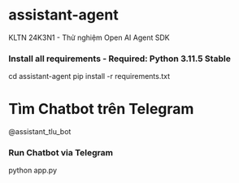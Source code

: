 # assistant-agent
KLTN 24K3N1 - Thử nghiệm Open AI Agent SDK

### Install all requirements - Required: Python 3.11.5 Stable
cd assistant-agent
pip install -r requirements.txt

# Tìm Chatbot trên Telegram
@assistant_tlu_bot

### Run Chatbot via Telegram
python app.py

